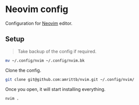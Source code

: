 # Neovim config

Configuration for [Neovim](https://neovim.io/) editor.

## Setup

> Take backup of the config if required.

```sh
mv ~/.config/nvim ~/.config/nvim.bk
```

Clone the config.

```sh
git clone git@github.com:amrittb/nvim.git ~/.config/nvim/
```

Once you open, it will start installing everything.
```sh
nvim .
```
